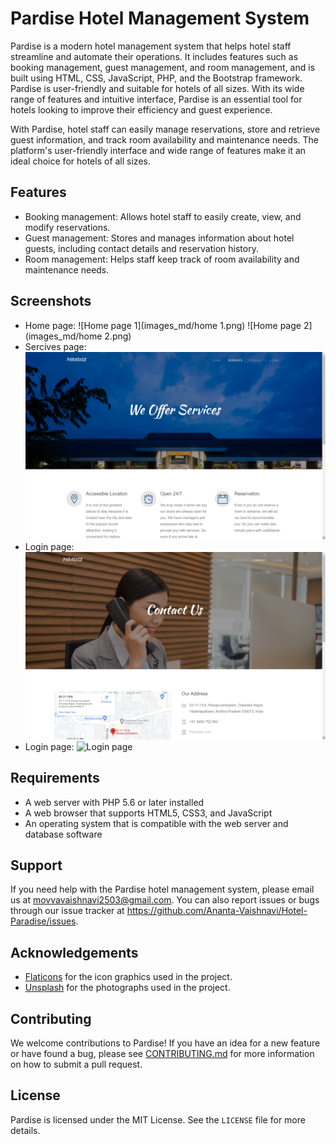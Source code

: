 # Pardise Hotel Management System

Pardise is a modern hotel management system that helps hotel staff streamline and automate their operations. It includes features such as booking management, guest management, and room management, and is built using HTML, CSS, JavaScript, PHP, and the Bootstrap framework. Pardise is user-friendly and suitable for hotels of all sizes. With its wide range of features and intuitive interface, Pardise is an essential tool for hotels looking to improve their efficiency and guest experience.

With Pardise, hotel staff can easily manage reservations, store and retrieve guest information, and track room availability and maintenance needs. The platform's user-friendly interface and wide range of features make it an ideal choice for hotels of all sizes.

## Features
- Booking management: Allows hotel staff to easily create, view, and modify reservations.
- Guest management: Stores and manages information about hotel guests, including contact details and reservation history.
- Room management: Helps staff keep track of room availability and maintenance needs.

## Screenshots
- Home page:
  ![Home page 1](images_md/home 1.png)
  ![Home page 2](images_md/home 2.png)
- Sercives page:
  ![Services page](images_md/services.png)
- Login page:
  ![Contact page](images_md/contact.png)
- Login page:
  ![Login page](images_md/login.png)

## Requirements
- A web server with PHP 5.6 or later installed
- A web browser that supports HTML5, CSS3, and JavaScript
- An operating system that is compatible with the web server and database software

## Support
If you need help with the Pardise hotel management system, please email us at movvavaishnavi2503@gmail.com. You can also report issues or bugs through our issue tracker at https://github.com/Ananta-Vaishnavi/Hotel-Paradise/issues.

## Acknowledgements
- [Flaticons](https://www.flaticon.com/) for the icon graphics used in the project.
- [Unsplash](https://unsplash.com/) for the photographs used in the project.

## Contributing

We welcome contributions to Pardise! If you have an idea for a new feature or have found a bug, please see [CONTRIBUTING.md](CONTRIBUTING.md) for more information on how to submit a pull request.

## License
Pardise is licensed under the MIT License. See the `LICENSE` file for more details.
